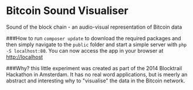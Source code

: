 # Bitcoin Sound Visualiser
Sound of the block chain - an audio-visual representation of Bitcoin data


###How to
run `composer update` to download the required packages and then simply navigate to the `public` folder and start a simple server with `php -S localhost:80`. You can now access the app in your browser at [http://localhost](http://localhost)

###Why?
this little experiment was created as part of the 2014 Blocktrail Hackathon in Amsterdam. It has no real word applications, but is meerly an abstract and interesting why to "visualise" the data in the Bitcoin network.
